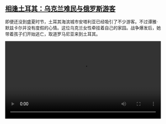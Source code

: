 <!--1650892624000-->
[相逢土耳其：乌克兰难民与俄罗斯游客](https://www.dw.com/zh/%E7%9B%B8%E9%80%A2%E5%9C%9F%E8%80%B3%E5%85%B6%EF%BC%9A%E4%B9%8C%E5%85%8B%E5%85%B0%E9%9A%BE%E6%B0%91%E4%B8%8E%E4%BF%84%E7%BD%97%E6%96%AF%E6%B8%B8%E5%AE%A2/a-61585182)
------

<p>即便还没到盛夏时节，土耳其海滨城市安塔利亚已经吸引了不少游客。不过谭雅·默兹卡尔并没有度假的心情。这位乌克兰女性牵挂着自己的家园。战争爆发后，她带着孩子们开始逃亡，取道罗马尼亚来到土耳其。</small></p><video src="https://tvdownloaddw-a.akamaihd.net/dwtv_video/flv/vdt_zh/2022/bchi220425_001_ukraineturky_01r_sd_sor.mp4" controls style="width:100%"></video>
